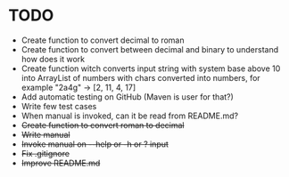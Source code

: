 # TODO
 - Create function to convert decimal to roman
 - Create function to convert between decimal and binary to understand how does it work
 - Create function witch converts input string with system base above 10 into ArrayList of numbers with chars converted into numbers, for example "2a4g" -> [2, 11, 4, 17]
 - Add automatic testing on GitHub (Maven is user for that?)
 - Write few test cases
 - When manual is invoked, can it be read from README.md?
 - <del>Create function to convert roman to decimal</del>
 - <del>Write manual</del>
 - <del>Invoke manual on --help or -h or ? input</del>
 - <del>Fix .gitignore</del>
 - <del>Improve README.md</del>